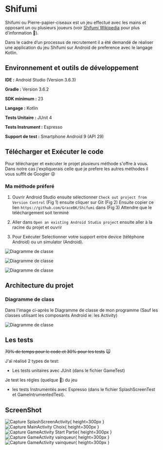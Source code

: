 # Shifumi

Shifumi ou Pierre-papier-ciseaux est un jeu effectué avec les mains et opposant un ou plusieurs joueurs (voir [Shifumi Wikipedia](https://fr.wikipedia.org/wiki/Pierre-papier-ciseaux) pour plus d’information :tongue:).

Dans le cadre d’un processus de recrutement il a été demandé de réaliser une application du jeu Shifumi sur Android de preference avec le langage Kotlin.

## Environnement et outils de développement

**IDE :**  Android Studio (Version 3.6.3)

**Gradle :**  Version 3.6.2

**SDK minimum :**  23

**Langage :**  Kotlin

**Tests Unitaire :**  JUnit 4

**Tests Instrument :**  Espresso

**Support de test :**  Smartphone Android 9 (API 29)

## Télécharger et Exécuter le code

Pour télécharger et exécuter le projet plusieurs méthode s'offre à vous. Dans notre cas j'expliquerais celle que je prefere les autres méthodes il vous suffit de Googler :stuck_out_tongue_winking_eye:

### Ma méthode préferé

1. Ouvrir Android Studio ensuite sélectionner `Check out project from Version Control` (Fig 1) ensuite cliquer sur Git (Fig 2)
Ensuite copier ce lien `https://github.com/GraceBK/Shifumi` dans (Fig 3)
Attendre que le téléchargement soit terminé

2. Aller dans `Open an existing Android Studio project` ensuite aller à la racine du projet et ouvrir

3. Pour Exécuter Selectionner votre support entre device (téléphone Android) ou un simulator (Android).

![Diagramme de classe](./SCREENSHOT/DiagramClass.png)

![Diagramme de classe](./SCREENSHOT/DiagramClass.png)

![Diagramme de classe](./SCREENSHOT/DiagramClass.png)

## Architecture du projet

### Diagramme de class

Dans l'image ci-après le Diagramme de classe de mon programme (Sauf les classes utilisant les composants Android ie: les Activity)

![Diagramme de classe](./SCREENSHOT/DiagramClass.png)


## Les tests

~~70% de temps pour le code et 30% pour les tests~~ :scream_cat:

J'ai réalisé 2 types de test:

- Les tests unitaires avec JUnit (dans le fichier GameTest)

Je test les régles (quelque :speak_no_evil:) du jeu

- les tests Instrumentés avec Espresso (dans le fichier SplashScreenTest et GameIntrumentedTest).

## ScreenShot

![Capture SplashScreenActivity](./SCREENSHOT/img1.jpeg){ height=300px } ![Capture MainActivity Choix](./SCREENSHOT/img2.jpeg){ height=300px } ![Capture GameActivity Start Partie](./SCREENSHOT/img3.jpeg){ height=300px } ![Capture GameActivity vainqueur](./SCREENSHOT/img4.jpeg){ height=300px } ![Capture GameActivity vainqueur](./SCREENSHOT/img5.jpeg){ height=300px }

